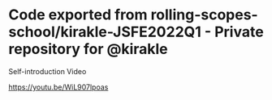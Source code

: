 # Code exported from rolling-scopes-school/kirakle-JSFE2022Q1 - Private repository for @kirakle 

Self-introduction Video

https://youtu.be/WiL907lpoas
